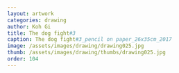 ```yaml
---
layout: artwork
categories: drawing
author: Koh Gi
title: The dog fight#3
caption: The dog fight#3_pencil on paper_26x35cm_2017
image: /assets/images/drawing/drawing025.jpg
thumb: /assets/images/drawing/thumbs/drawing025.jpg
order: 104
---
```

